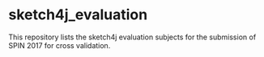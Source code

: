 # sketch4j_evaluation

This repository lists the sketch4j evaluation subjects for the submission of SPIN 2017 for cross validation.


